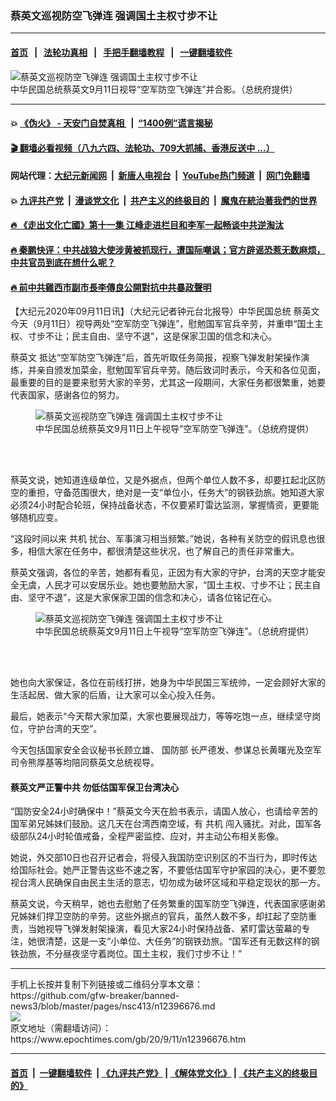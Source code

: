 ### 蔡英文巡视防空飞弹连 强调国土主权寸步不让
------------------------

#### [首页](https://github.com/gfw-breaker/banned-news3/blob/master/README.md) &nbsp;&nbsp;|&nbsp;&nbsp; [法轮功真相](https://github.com/begood0513/basic/blob/master/README.md)  &nbsp;&nbsp;|&nbsp;&nbsp; [手把手翻墙教程](https://github.com/gfw-breaker/guides/wiki)  &nbsp;&nbsp;|&nbsp;&nbsp; [一键翻墙软件](https://github.com/gfw-breaker/nogfw/blob/master/README.md)  



<div><img alt="蔡英文巡视防空飞弹连 强调国土主权寸步不让" class="attachment-djy_600_400 size-djy_600_400 wp-post-image" src="https://i.epochtimes.com/assets/uploads/2020/09/2009110755572378-600x400.jpg"/>
<div class="caption">
 中华民国总统蔡英文9月11日视导“空军防空飞弹连”并合影。（总统府提供）
</div></div><hr/>

#### 💥 [《伪火》 - 天安门自焚真相 ](http://141.164.51.119:10000/videos/blog/weihuo.html)&nbsp; |&nbsp; [“1400例”谎言揭秘  ](http://141.164.51.119:10000/videos/blog/jiexi1400.html)

#### [ 🎬  翻墙必看视频（八九六四、法轮功、709大抓捕、香港反送中 ...）](https://github.com/gfw-breaker/links/blob/master/banned.md)

#### 网站代理：[大纪元新闻网](http://167.172.10.89:10080/gb/) &nbsp;|&nbsp; [新唐人电视台](http://167.172.10.89:8808/gb/)  &nbsp;|&nbsp; [YouTube热门频道](http://158.247.203.241/youtube.html) &nbsp;|&nbsp; [网门免翻墙](http://158.247.203.241:11000/show.aspx?name=ogHome)

#### 💥 [九评共产党](http://141.164.51.119:10000/videos/res/jiuping/)&nbsp; |&nbsp; [漫谈党文化](http://141.164.51.119:10000/videos/res/mtdwh/)&nbsp; |&nbsp; [共产主义的终极目的](http://141.164.51.119:10000/videos/res/zjmd/)&nbsp; |&nbsp; [魔鬼在統治著我們的世界](http://141.164.51.119:10000/videos/res/TheSpecter/)  

#### [ 🔥  《走出文化亡國》第十一集 江峰走进栏目和李军一起畅谈中共逆淘汰](http://141.164.51.119:10000/videos/news/../res/zcwhwg/index.html)

#### [ 🔥  秦鹏快评：中共战狼大使涉黄被抓现行，遭国际嘲讽；官方辟谣恐惹无数麻烦，中共官员到底在想什么呢？](http://141.164.51.119:10000/videos/news/qp03.html)

#### [ 🔥  前中共雞西市副市長李傳良公開對抗中共暴政聲明](http://141.164.51.119:10000/videos/news/../tui/index.html)

<div><p>
 【大纪元2020年09月11日讯】（大纪元记者钟元台北报导）中华民国总统
 <ok href="https://www.epochtimes.com/gb/tag/%E8%94%A1%E8%8B%B1%E6%96%87.html">
  蔡英文
 </ok>
 今天（9月11日）视导两处“空军防空飞弹连”，慰勉国军官兵辛劳，并重申“国土主权、寸步不让；民主自由、坚守不退”，这是保家卫国的信念和决心。
</p>
<p>
 <ok href="https://www.epochtimes.com/gb/tag/%E8%94%A1%E8%8B%B1%E6%96%87.html">
  蔡英文
 </ok>
 抵达“空军防空飞弹连”后，首先听取任务简报，视察飞弹发射架操作演练，并亲自颁发加菜金，慰勉国军官兵辛劳。随后致词时表示，今天和各位见面，最重要的目的是要来慰劳大家的辛劳，尤其这一段期间，大家任务都很繁重，她要代表国家，感谢各位的努力。
</p>
<figure class="wp-caption aligncenter" id="attachment_12396745" style="width: 600px">
 <ok href="https://i.epochtimes.com/assets/uploads/2020/09/2009110756542378.jpg">
  <img alt="蔡英文巡视防空飞弹连 强调国土主权寸步不让" class="size-large wp-image-12396745" src="https://i.epochtimes.com/assets/uploads/2020/09/2009110756542378-600x400.jpg" title="蔡英文巡视防空飞弹连 强调国土主权寸步不让"/>
 </ok>
 <br/><figcaption class="wp-caption-text">
  中华民国总统蔡英文9月11日上午视导“空军防空飞弹连”。（总统府提供）
 </figcaption><br/>
</figure><br/>
<p>
 蔡英文说，她知道连级单位，又是外据点，但两个单位人数不多，却要扛起北区防空的重担，守备范围很大，绝对是一支“单位小，任务大”的钢铁劲旅。她知道大家必须24小时配合轮班，保持战备状态，不仅要紧盯雷达监测，掌握情资，更要能够随机应变。
</p>
<p>
 “这段时间以来
 <ok href="https://www.epochtimes.com/gb/tag/%E5%85%B1%E6%9C%BA.html">
  共机
 </ok>
 扰台、军事演习相当频繁。”她说，各种有关防空的假讯息也很多，相信大家在任务中，都很清楚这些状况，也了解自己的责任非常重大。
</p>
<p>
 蔡英文强调，各位的辛苦，她都有看见，正因为有大家的守护，台湾的天空才能安全无虞，人民才可以安居乐业。她也要勉励大家，“国土主权、寸步不让；民主自由、坚守不退”，这是大家保家卫国的信念和决心，请各位铭记在心。
</p>
<figure class="wp-caption aligncenter" id="attachment_12396746" style="width: 600px">
 <ok href="https://i.epochtimes.com/assets/uploads/2020/09/2009110757422378.jpg">
  <img alt="蔡英文巡视防空飞弹连 强调国土主权寸步不让" class="size-large wp-image-12396746" src="https://i.epochtimes.com/assets/uploads/2020/09/2009110757422378-600x400.jpg" title="蔡英文巡视防空飞弹连 强调国土主权寸步不让"/>
 </ok>
 <br/><figcaption class="wp-caption-text">
  中华民国总统蔡英文9月11日上午视导“空军防空飞弹连”。（总统府提供）
 </figcaption><br/>
</figure><br/>
<p>
 她也向大家保证，各位在前线打拼，她身为中华民国三军统帅，一定会顾好大家的生活起居、做大家的后盾，让大家可以全心投入任务。
</p>
<p>
 最后，她表示“今天帮大家加菜，大家也要展现战力，等等吃饱一点，继续坚守岗位，守护台湾的天空”。
</p>
<p>
 今天包括国家安全会议秘书长顾立雄、
 <ok href="https://www.epochtimes.com/gb/tag/%E5%9B%BD%E9%98%B2%E9%83%A8.html">
  国防部
 </ok>
 长严德发、参谋总长黄曙光及空军司令熊厚基等均陪同蔡英文总统视导。
</p>
<h4>
 蔡英文严正警中共 勿低估国军保卫台湾决心
</h4>
<p>
 “国防安全24小时确保中！”蔡英文今天在脸书表示，请国人放心，也请给辛苦的国军弟兄姊妹们鼓励。这几天在台湾西南空域，有
 <ok href="https://www.epochtimes.com/gb/tag/%E5%85%B1%E6%9C%BA.html">
  共机
 </ok>
 闯入骚扰。对此，国军各级部队24小时轮值戒备，全程严密监控、应对，并主动公布相关影像。
</p>
<p>
 她说，外交部10日也召开记者会，将侵入我国防空识别区的不当行为，即时传达给国际社会。她严正警告这些不速之客，不要低估国军守护家园的决心，更不要忽视台湾人民确保自由民主生活的意志，切勿成为破坏区域和平稳定现状的那一方。
</p>
<p>
 蔡英文说，今天稍早，她也去慰勉了任务繁重的国军防空飞弹连，代表国家感谢弟兄姊妹们捍卫空防的辛劳。这些外据点的官兵，虽然人数不多，却扛起了空防重责，当她视导飞弹发射架操演，看见大家24小时保持战备、紧盯雷达萤幕的专注，她很清楚，这是一支“小单位、大任务”的钢铁劲旅。“国军还有无数这样的钢铁劲旅，不分昼夜坚守着岗位。国土主权，我们寸步不让！”
</p>
</div>
<hr/>
手机上长按并复制下列链接或二维码分享本文章：<br/>
https://github.com/gfw-breaker/banned-news3/blob/master/pages/nsc413/n12396676.md <br/>
<a href='https://github.com/gfw-breaker/banned-news3/blob/master/pages/nsc413/n12396676.md'><img src='https://github.com/gfw-breaker/banned-news3/blob/master/pages/nsc413/n12396676.md.png'/></a> <br/>
原文地址（需翻墙访问）：https://www.epochtimes.com/gb/20/9/11/n12396676.htm


------------------------
#### [首页](https://github.com/gfw-breaker/banned-news3/blob/master/README.md) &nbsp;|&nbsp; [一键翻墙软件](https://github.com/gfw-breaker/nogfw/blob/master/README.md) &nbsp;| [《九评共产党》](https://github.com/gfw-breaker/9ping.md/blob/master/README.md#九评之一评共产党是什么) | [《解体党文化》](https://github.com/gfw-breaker/jtdwh.md/blob/master/README.md) | [《共产主义的终极目的》](https://github.com/gfw-breaker/gczydzjmd.md/blob/master/README.md)


<img src='http://gfw-breaker.win/banned-news3/pages/nsc413/n12396676.md' width='0px' height='0px'/>